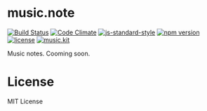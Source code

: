 # music.note

[![Build Status](https://travis-ci.org/danigb/music.note.svg?branch=master)](https://travis-ci.org/danigb/music.note)
[![Code Climate](https://codeclimate.com/github/danigb/music.note/badges/gpa.svg)](https://codeclimate.com/github/danigb/music.note)
[![js-standard-style](https://img.shields.io/badge/code%20style-standard-brightgreen.svg?style=flat)](https://github.com/feross/standard)
[![npm version](https://img.shields.io/npm/v/music.note.svg)](https://www.npmjs.com/package/music.note)
[![license](https://img.shields.io/npm/l/music.note.svg)](https://www.npmjs.com/package/music.note)
[![music.kit](https://img.shields.io/badge/music-kit-yellow.svg)](https://github.com/danigb/music.kit)

Music notes. Cooming soon.

# License

MIT License
